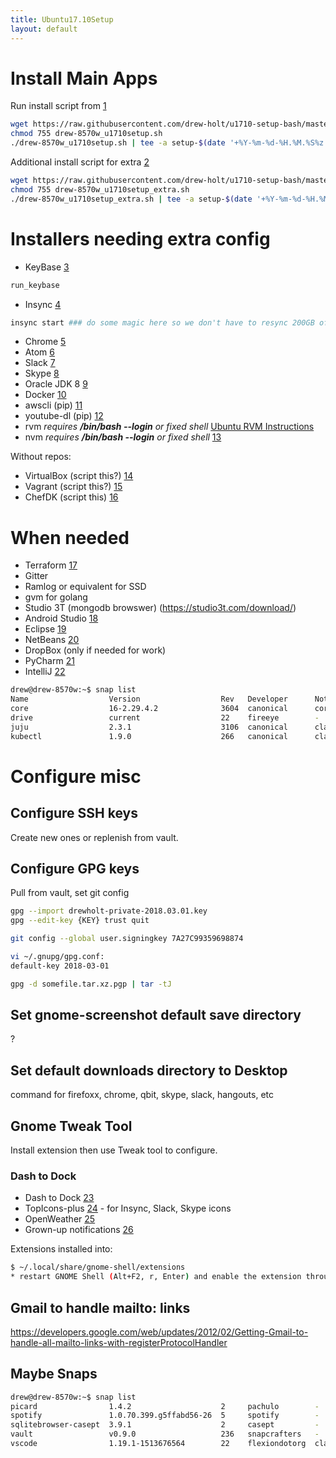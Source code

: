 ```yaml
---
title: Ubuntu17.10Setup
layout: default
---
```


Install Main Apps
=================

Run install script from
[1](https://github.com/drew-holt/u1710-setup-bash/blob/master/drew-8570w_u1710setup.sh)

``` bash
wget https://raw.githubusercontent.com/drew-holt/u1710-setup-bash/master/drew-8570w_u1710setup.sh
chmod 755 drew-8570w_u1710setup.sh
./drew-8570w_u1710setup.sh | tee -a setup-$(date '+%Y-%m-%d-%H.%M.%S%z').log
```

Additional install script for extra
[2](https://github.com/drew-holt/u1710-setup-bash/blob/master/drew-8570w_u1710setup_extra.sh)

``` bash
wget https://raw.githubusercontent.com/drew-holt/u1710-setup-bash/master/drew-8570w_u1710setup_extra.sh
chmod 755 drew-8570w_u1710setup_extra.sh
./drew-8570w_u1710setup_extra.sh | tee -a setup-$(date '+%Y-%m-%d-%H.%M.%S%z').log
```

Installers needing extra config
===============================

-   KeyBase [3](https://keybase.io)

``` bash
run_keybase
```

-   Insync [4](https://www.insynchq.com/downloads)

``` bash
insync start ### do some magic here so we don't have to resync 200GB of google drive
```

-   Chrome [5](https://www.google.com/chrome/)
-   Atom [6](https://atom.io/)
-   Slack [7](https://slack.com/downloads/linux)
-   Skype [8](https://www.skype.com/en/get-skype/skype-for-linux/)
-   Oracle JDK 8
    [9](https://www.digitalocean.com/community/tutorials/how-to-install-java-with-apt-get-on-ubuntu-16-04)
-   Docker
    [10](https://docs.docker.com/install/linux/docker-ce/ubuntu/#upgrade-docker-ce)
-   awscli (pip) [11](https://aws.amazon.com/cli/)
-   youtube-dl (pip) [12](https://rg3.github.io/youtube-dl/)
-   rvm *requires **/bin/bash --login** or fixed shell* [Ubuntu RVM
    Instructions](https://github.com/rvm/ubuntu_rvm)
-   nvm *requires **/bin/bash --login** or fixed shell*
    [13](https://github.com/creationix/nvm)

Without repos:

-   VirtualBox (script this?) [14](https://www.virtualbox.org/)
-   Vagrant (script this?) [15](https://www.vagrantup.com/)
-   ChefDK (script this) [16](https://downloads.chef.io/chefdk)

When needed
===========

-   Terraform [17](https://www.terraform.io/)
-   Gitter
-   Ramlog or equivalent for SSD
-   gvm for golang
-   Studio 3T (mongodb browswer) (https://studio3t.com/download/)
-   Android Studio [18](https://developer.android.com/studio/index.html)
-   Eclipse [19](https://www.eclipse.org/)
-   NetBeans [20](https://netbeans.org/downloads/)
-   DropBox (only if needed for work)
-   PyCharm
    [21](https://www.jetbrains.com/pycharm/download/#section=linux)
-   IntelliJ [22](https://www.jetbrains.com/idea/download/)

``` bash
drew@drew-8570w:~$ snap list
Name                  Version                  Rev   Developer      Notes
core                  16-2.29.4.2              3604  canonical      core
drive                 current                  22    fireeye        -
juju                  2.3.1                    3106  canonical      classic
kubectl               1.9.0                    266   canonical      classic
```

Configure misc
==============

Configure SSH keys
------------------

Create new ones or replenish from vault.

Configure GPG keys
------------------

Pull from vault, set git config

``` bash
gpg --import drewholt-private-2018.03.01.key
gpg --edit-key {KEY} trust quit

git config --global user.signingkey 7A27C99359698874

vi ~/.gnupg/gpg.conf:
default-key 2018-03-01

gpg -d somefile.tar.xz.pgp | tar -tJ
```

Set gnome-screenshot default save directory
-------------------------------------------

?

Set default downloads directory to Desktop
------------------------------------------

command for firefoxx, chrome, qbit, skype, slack, hangouts, etc

Gnome Tweak Tool
----------------

Install extension then use Tweak tool to configure.

### Dash to Dock

-   Dash to Dock
    [23](https://extensions.gnome.org/extension/307/dash-to-dock/)
-   TopIcons-plus
    [24](https://extensions.gnome.org/extension/1031/topicons/) - for
    Insync, Slack, Skype icons
-   OpenWeather
    [25](https://extensions.gnome.org/extension/750/openweather/)
-   Grown-up notifications
    [26](https://extensions.gnome.org/extension/1335/grown-up-notifications/)

Extensions installed into:

``` bash
$ ~/.local/share/gnome-shell/extensions
* restart GNOME Shell (Alt+F2, r, Enter) and enable the extension through gnome-tweak-tool.
```

Gmail to handle mailto: links
-----------------------------

<https://developers.google.com/web/updates/2012/02/Getting-Gmail-to-handle-all-mailto-links-with-registerProtocolHandler>

Maybe Snaps
-----------

``` bash
drew@drew-8570w:~$ snap list
picard                1.4.2                    2     pachulo        -
spotify               1.0.70.399.g5ffabd56-26  5     spotify        -
sqlitebrowser-casept  3.9.1                    2     casept         -
vault                 v0.9.0                   236   snapcrafters   -
vscode                1.19.1-1513676564        22    flexiondotorg  classic
```
